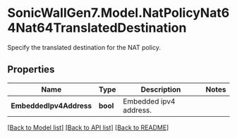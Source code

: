 # SonicWallGen7.Model.NatPolicyNat64Nat64TranslatedDestination
Specify the translated destination for the NAT policy.

## Properties

Name | Type | Description | Notes
------------ | ------------- | ------------- | -------------
**EmbeddedIpv4Address** | **bool** | Embedded ipv4 address. | 

[[Back to Model list]](../README.md#documentation-for-models) [[Back to API list]](../README.md#documentation-for-api-endpoints) [[Back to README]](../README.md)

